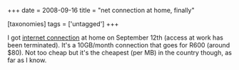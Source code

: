 +++
date = 2008-09-16
title = "net connection at home, finally"

[taxonomies]
tags = ['untagged']
+++

I got [internet connection] at home on September 12th (access at work
has been terminated). It\'s a 10GB/month connection that goes for R600
(around \$80). Not too cheap but it\'s the cheapest (per MB) in the
country though, as far as I know.

  [internet connection]: http://www.neotel.co.za/

